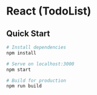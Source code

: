# React (TodoList)



## Quick Start

```bash
# Install dependencies
npm install

# Serve on localhost:3000
npm start

# Build for production
npm run build
```
